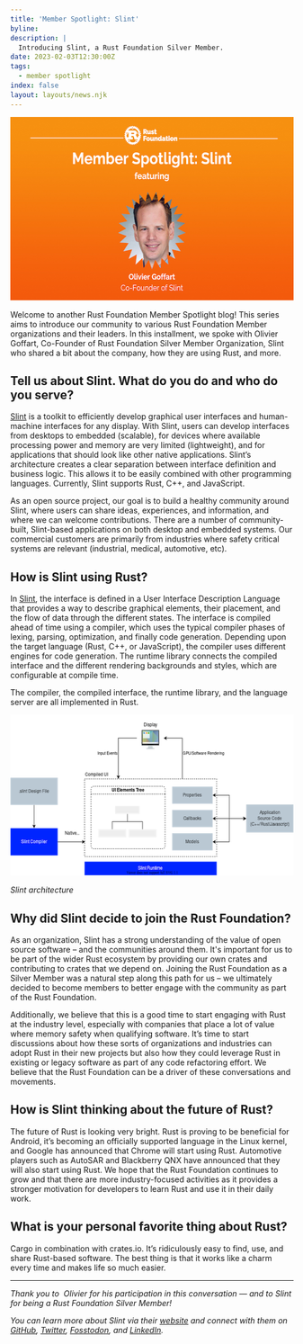 ```yaml
---
title: 'Member Spotlight: Slint'
byline:
description: |
  Introducing Slint, a Rust Foundation Silver Member.
date: 2023-02-03T12:30:00Z
tags:
  - member spotlight
index: false
layout: layouts/news.njk
---
```

<img width="580" height="326" alt="Slint Silver Member Spotlight" title="Heading: Silver Member Spotlight featuring Slint. A headshot of Slint Co-Founder Olivier Goffart is underneath the heading in a zig-zag, circular frame." src="/img/news/2023-02-03-slint-member-spotlight/olivier-goffart.png" />

Welcome to another Rust Foundation Member Spotlight blog! This series aims to introduce our community to various Rust Foundation Member organizations and their leaders. In this installment, we spoke with Olivier Goffart, Co-Founder of Rust Foundation Silver Member Organization, Slint who shared a bit about the company, how they are using Rust, and more.&nbsp;

## Tell us about Slint. What do you do and who do you serve?

[<u>Slint</u>](https://slint-ui.com/) is a toolkit to efficiently develop graphical user interfaces and human-machine interfaces for any display. With Slint, users can develop interfaces from desktops to embedded (scalable), for devices where available processing power and memory are very limited (lightweight), and for applications that should look like other native applications. Slint’s architecture creates a clear separation between interface definition and business logic. This allows it to be easily combined with other programming languages. Currently, Slint supports Rust, C++, and JavaScript.

As an open source project, our goal is to build a healthy community around Slint, where users can share ideas, experiences, and information, and where we can welcome contributions. There are a number of community-built, Slint-based applications on both desktop and embedded systems. Our commercial customers are primarily from industries where safety critical systems are relevant (industrial, medical, automotive, etc).

## How is Slint using Rust?

In [<u>Slint</u>](https://github.com/slint-ui/slint/), the interface is defined in a User Interface Description Language that provides a way to describe graphical elements, their placement, and the flow of data through the different states. The interface is compiled ahead of time using a compiler, which uses the typical compiler phases of lexing, parsing, optimization, and finally code generation. Depending upon the target language (Rust, C++, or JavaScript), the compiler uses different engines for code generation. The runtime library connects the compiled interface and the different rendering backgrounds and styles, which are configurable at compile time.&nbsp;

The compiler, the compiled interface, the runtime library, and the language server are all implemented in Rust.

<img src="/img/news/2023-02-03-slint-member-spotlight/architecture.drawio.png" width="580" height="286" alt="Slint architecture" />

*Slint architecture*

## Why did Slint decide to join the Rust Foundation?

As an organization, Slint has a strong understanding of the value of open source software – and the communities around them. It's important for us to be part of the wider Rust ecosystem by providing our own crates and contributing to crates that we depend on. Joining the Rust Foundation as a Silver Member was a natural step along this path for us – we ultimately decided to become members to better engage with the community as part of the Rust Foundation.

Additionally, we believe that this is a good time to start engaging with Rust at the industry level, especially with companies that place a lot of value where memory safety when qualifying software. It’s time to start discussions about how these sorts of organizations and industries can adopt Rust in their new projects but also how they could leverage Rust in existing or legacy software as part of any code refactoring effort. We believe that the Rust Foundation can be a driver of these conversations and movements.&nbsp;

## How is Slint thinking about the future of Rust?

The future of Rust is looking very bright. Rust is proving to be beneficial for Android, it’s becoming an officially supported language in the Linux kernel, and Google has announced that Chrome will start using Rust. Automotive players such as AutoSAR and Blackberry QNX have announced that they will also start using Rust. We hope that the Rust Foundation continues to grow and that there are more industry-focused activities as it provides a stronger motivation for developers to learn Rust and use it in their daily work.

## What is your personal favorite thing about Rust?

Cargo in combination with crates.io. It’s ridiculously easy to find, use, and share Rust-based software. The best thing is that it works like a charm every time and makes life so much easier.

---

*Thank you to&nbsp; Olivier for his participation in this conversation — and to Slint for being a Rust Foundation Silver Member!*

*You can learn more about Slint via their <a target="_blank" rel="noopener" href="https://slint-ui.com/">website</a>&nbsp;and connect with them on <a target="_blank" rel="noopener" href="https://github.com/slint-ui/slint">GitHub</a>, <a target="_blank" rel="noopener" href="https://twitter.com/slint_ui">Twitter</a>, <a target="_blank" rel="noopener" href="https://fosstodon.org/@slint">Fosstodon</a>, and <a target="_blank" rel="noopener" href="https://www.linkedin.com/company/slint-ui/">LinkedIn</a>.*